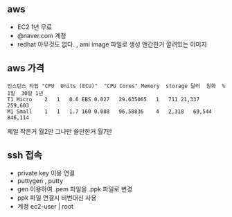 ## aws
- EC2 1년 무료
- @naver.com 계정
- redhat 아무것도 없다. , ami image 파일로 생성 앤간한거 깔려있는 이미지

## aws 가격
```
인스턴스 타입	"CPU  Units (ECU)"	"CPU Cores"	Memory	storage	달러	원화	%	1일	30일	1년
T1 Micro	2	1	0.6	EBS	0.027	29.635065	1	711	21,337	259,603
M1 Small	1	1	1.7	160	0.088	96.58836	4	2,318	69,544	846,114
```
제일 작은거 월2만
그나만 쓸만한거 월7만 

## ssh 접속
- private key 이용 연결
- puttygen , putty  
- gen 이용하여 .pem 파일을 .ppk 파일로 변경 
- ppk 파일 연결시 비번대신 사용
- 계정 ec2-user | root

